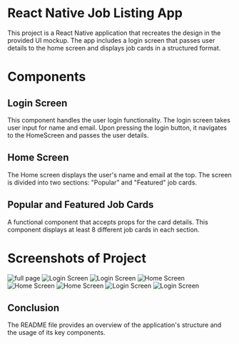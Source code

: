 # React Native Job Listing App
This project is a React Native application that recreates the design in the provided UI mockup. The app includes a login screen that passes user details to the home screen and displays job cards in a structured format.

# Components
## Login Screen
This component handles the user login functionality.
The login screen takes user input for name and email. Upon pressing the login button, it navigates to the HomeScreen and passes the user details.

## Home Screen
The Home screen displays the user's name and email at the top.
The screen is divided into two sections: "Popular" and "Featured" job cards.

## Popular and Featured Job Cards
A functional component that accepts props for the card details.
This component displays at least 8 different job cards in each section.

# Screenshots of Project
![full page](Screenshots/Fullpage.jpg)
![Login Screen](<Screenshots/iPhone-13-PRO-localhost (3).png>)
![Login Screen](Screenshots/iPhone-13-PRO-localhost.png)
![Home Screen](<Screenshots/Screen 4.png>)
![Home Screen](<Screenshots/Screen 5.png>)
![Home Screen](<Screenshots/Screen 6.png>)
![Login Screen](Screenshots/Screen3.png)
![Login Screen ](<Screen 9.png>)


## Conclusion
The README file provides an overview of the application's structure and the usage of its key components.